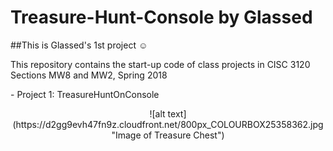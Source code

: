 # Treasure-Hunt-Console by Glassed
##This is Glassed's 1st project ☺

This repository contains the start-up code of class projects in
CISC 3120 Sections MW8 and MW2, Spring 2018

<p>- Project 1: TreasureHuntOnConsole</p>

<center>![alt text](https://d2gg9evh47fn9z.cloudfront.net/800px_COLOURBOX25358362.jpg "Image of Treasure Chest")</center>
